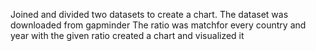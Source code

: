 Joined and divided two datasets to create a chart. The dataset was downloaded from gapminder The ratio was matchfor every country and year with the given ratio created a chart and visualized it
